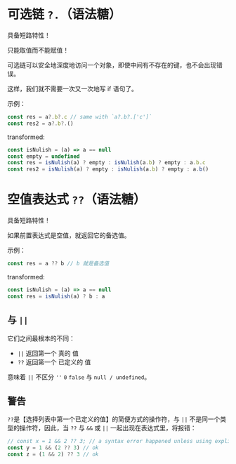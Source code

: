 # 可选链 `?.`（语法糖）

具备短路特性！

只能取值而不能赋值！

可选链可以安全地深度地访问一个对象，即使中间有不存在的键，也不会出现错误。

这样，我们就不需要一次又一次地写 if 语句了。

示例：

```js
const res = a?.b?.c // same with `a?.b?.['c']`
const res2 = a?.b?.()
```

transformed:

```js
const isNulish = (a) => a == null
const empty = undefined
const res = isNulish(a) ? empty : isNulish(a.b) ? empty : a.b.c
const res2 = isNulish(a) ? empty : isNulish(a.b) ? empty : a.b()
```

# 空值表达式 `??`（语法糖）

具备短路特性！

如果前置表达式是空值，就返回它的备选值。

示例：

```js
const res = a ?? b // b 就是备选值
```

transformed:

```js
const isNulish = (a) => a == null
const res = isNulish(a) ? b : a
```

## 与 `||`

它们之间最根本的不同：

- `||` 返回第一个 真的 值
- `??` 返回第一个 已定义的 值

意味着 `||` 不区分 `''` `0` `false` 与 `null / undefined`。

## 警告

`??`是【选择列表中第一个已定义的值】的简便方式的操作符，与 `||` 不是同一个类型的操作符，因此，当 `??` 与 `&&` 或 `||` 一起出现在表达式里，将报错：

```js
// const x = 1 && 2 ?? 3; // a syntax error happened unless using explicit parentheses around it to make work
const y = 1 && (2 ?? 3) // ok
const z = (1 && 2) ?? 3 // ok
```
